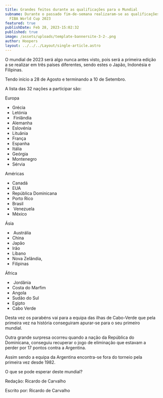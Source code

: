 ```yaml
---
title: Grandes feitos durante as qualificações para o Mundial
subname: Durante o passado fim-de-semana realizaram-se as qualificações para o
  FIBA World Cup 2023
featured: true
publishDate: Feb 28, 2023-15:02:32
published: true
image: /assets/uploads/template-bannersite-3-2-.png
author: Hoopers
layout: ../../../Layout/single-article.astro
---
```

<!--StartFragment-->

O mundial de 2023 será algo nunca antes visto, pois será a primeira edição a se realizar em três países diferentes, sendo estes o Japão, Indonésia e Filipinas.

Tendo início a 28 de Agosto e terminando a 10 de Setembro. 



A lista das 32 nações a participar são: 

Europa

* Grécia 
* Letónia
*  Finlândia 
* Alemanha
* Eslovénia 
* Lituânia 
* França 
* Espanha 
* Itália 
* Geórgia 
* Montenegro 
* Sérvia



Américas

* Canadá 
* EUA 
* República Dominicana 
* Porto Rico 
* Brasil
*  Venezuela 
* México



Ásia

*  Austrália
* China
* Japão
* Irão 
* Líbano
* Nova Zelândia,
* Filipinas



África

*  Jordânia 
* Costa do Marfim
* Angola 
* Sudão do Sul
* Egipto
* Cabo Verde



Desta vez os parabéns vai para a equipa das ilhas de Cabo-Verde que pela primeira vez na história conseguiram apurar-se para o seu primeiro mundial.

Outra grande surpresa ocorreu quando a nação da República do Dominicana, conseguiu recuperar o jogo de eliminação que estavam a perder por 17 pontos contra a Argentina. 

Assim sendo a equipa da Argentina encontra-se fora do torneio pela primeira vez desde 1982. 



O que se pode esperar deste mundial?



R﻿edação: Ricardo de Carvalho 

E﻿scrito por: Ricardo de Carvalho

<!--EndFragment-->